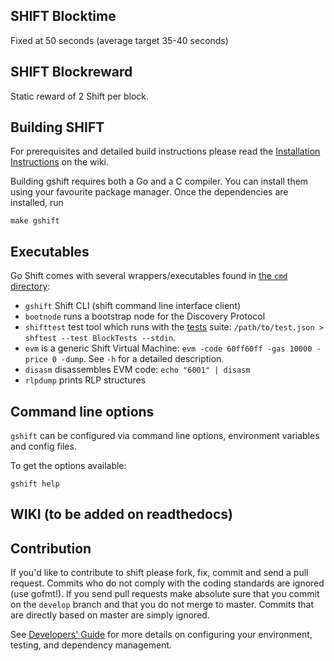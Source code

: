 ## SHIFT Blocktime

Fixed at 50 seconds (average target 35-40 seconds)

## SHIFT Blockreward

Static reward of 2 Shift per block.


## Building SHIFT

For prerequisites and detailed build instructions please read the
[Installation Instructions](https://github.com/shiftcurrency/shift/wiki/Building-Shift)
on the wiki.

Building gshift requires both a Go and a C compiler.
You can install them using your favourite package manager.
Once the dependencies are installed, run

    make gshift

## Executables

Go Shift comes with several wrappers/executables found in
[the `cmd` directory](https://github.com/shiftcurrency/shift/tree/develop/cmd):

* `gshift` Shift CLI (shift command line interface client)
* `bootnode` runs a bootstrap node for the Discovery Protocol
* `shifttest` test tool which runs with the [tests](https://github.com/shiftcurrency/tests) suite:
  `/path/to/test.json > shftest --test BlockTests --stdin`.
* `evm` is a generic Shift Virtual Machine: `evm -code 60ff60ff -gas
  10000 -price 0 -dump`. See `-h` for a detailed description.
* `disasm` disassembles EVM code: `echo "6001" | disasm`
* `rlpdump` prints RLP structures

## Command line options

`gshift` can be configured via command line options, environment variables and config files.

To get the options available:

    gshift help

## WIKI (to be added on readthedocs)

## Contribution

If you'd like to contribute to shift please fork, fix, commit and
send a pull request. Commits who do not comply with the coding standards
are ignored (use gofmt!). If you send pull requests make absolute sure that you
commit on the `develop` branch and that you do not merge to master.
Commits that are directly based on master are simply ignored.

See [Developers' Guide](https://github.com/shiftcurrency/shift/wiki/Developers'-Guide)
for more details on configuring your environment, testing, and
dependency management.

